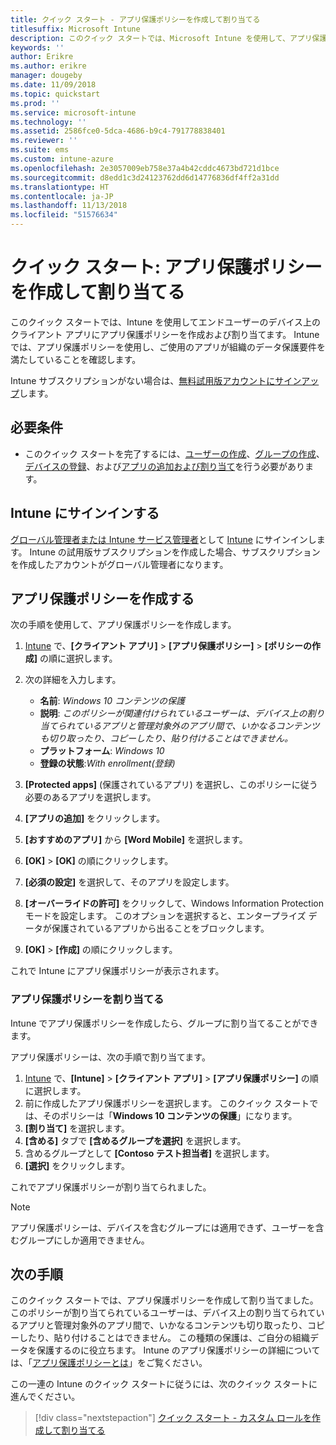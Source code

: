 ```yaml
---
title: クイック スタート - アプリ保護ポリシーを作成して割り当てる
titlesuffix: Microsoft Intune
description: このクイック スタートでは、Microsoft Intune を使用して、アプリ保護ポリシーを作成および割り当てます。
keywords: ''
author: Erikre
ms.author: erikre
manager: dougeby
ms.date: 11/09/2018
ms.topic: quickstart
ms.prod: ''
ms.service: microsoft-intune
ms.technology: ''
ms.assetid: 2586fce0-5dca-4686-b9c4-791778838401
ms.reviewer: ''
ms.suite: ems
ms.custom: intune-azure
ms.openlocfilehash: 2e3057009eb758e37a4b42cddc4673bd721d1bce
ms.sourcegitcommit: d8edd1c3d24123762dd6d14776836df4ff2a31dd
ms.translationtype: HT
ms.contentlocale: ja-JP
ms.lasthandoff: 11/13/2018
ms.locfileid: "51576634"
---
```

# <a name="quickstart-create-and-assign-an-app-protection-policy"></a>クイック スタート: アプリ保護ポリシーを作成して割り当てる

このクイック スタートでは、Intune を使用してエンドユーザーのデバイス上のクライアント アプリにアプリ保護ポリシーを作成および割り当てます。 Intune では、アプリ保護ポリシーを使用し、ご使用のアプリが組織のデータ保護要件を満たしていることを確認します。

Intune サブスクリプションがない場合は、[無料試用版アカウントにサインアップ](free-trial-sign-up.md)します。

## <a name="prerequisites"></a>必要条件

- このクイック スタートを完了するには、[ユーザーの作成](quickstart-create-user.md)、[グループの作成](quickstart-create-group.md)、[デバイスの登録](quickstart-setup-auto-enrollment.md)、および[アプリの追加および割り当て](quickstart-add-assign-app.md)を行う必要があります。

## <a name="sign-in-to-intune"></a>Intune にサインインする

[グローバル管理者または Intune サービス管理者](users-add.md#types-of-administrators)として [Intune](https://aka.ms/intuneportal) にサインインします。 Intune の試用版サブスクリプションを作成した場合、サブスクリプションを作成したアカウントがグローバル管理者になります。

## <a name="create-an-app-protection-policy"></a>アプリ保護ポリシーを作成する

次の手順を使用して、アプリ保護ポリシーを作成します。

1. [Intune](https://aka.ms/intuneportal) で、**[クライアント アプリ]** > **[アプリ保護ポリシー]** > **[ポリシーの作成]** の順に選択します。 
2. 次の詳細を入力します。 

    - **名前**: *Windows 10 コンテンツの保護*
    - **説明**: *このポリシーが関連付けられているユーザーは、デバイス上の割り当てられているアプリと管理対象外のアプリ間で、いかなるコンテンツも切り取ったり、コピーしたり、貼り付けることはできません。*
    - **プラットフォーム**: *Windows 10*
    - **登録の状態**:*With enrollment\(登録\)*

3. **[Protected apps]** \(保護されているアプリ\) を選択し、このポリシーに従う必要のあるアプリを選択します。
4. **[アプリの追加]** をクリックします。
5. **[おすすめのアプリ]** から **[Word Mobile]** を選択します。
5. **[OK]** > **[OK]** の順にクリックします。 
6. **[必須の設定]** を選択して、そのアプリを設定します。
7. **[オーバーライドの許可]** をクリックして、Windows Information Protection モードを設定します。 このオプションを選択すると、エンタープライズ データが保護されているアプリから出ることをブロックします。
8. **[OK]** > **[作成]** の順にクリックします。

これで Intune にアプリ保護ポリシーが表示されます。

### <a name="assign-the-app-protection-policy"></a>アプリ保護ポリシーを割り当てる

Intune でアプリ保護ポリシーを作成したら、グループに割り当てることができます。 

アプリ保護ポリシーは、次の手順で割り当てます。

1.  [Intune](https://aka.ms/intuneportal) で、**[Intune]** > **[クライアント アプリ]** > **[アプリ保護ポリシー]** の順に選択します。 
2.  前に作成したアプリ保護ポリシーを選択します。 このクイック スタートでは、そのポリシーは「**Windows 10 コンテンツの保護**」になります。
3.  **[割り当て]** を選択します。
4.  **[含める]** タブで **[含めるグループを選択]** を選択します。
5.  含めるグループとして **[Contoso テスト担当者]** を選択します。
6.  **[選択]** をクリックします。 

これでアプリ保護ポリシーが割り当てられました。

> [!NOTE]
> アプリ保護ポリシーは、デバイスを含むグループには適用できず、ユーザーを含むグループにしか適用できません。

## <a name="next-steps"></a>次の手順

このクイック スタートでは、アプリ保護ポリシーを作成して割り当てました。 このポリシーが割り当てられているユーザーは、デバイス上の割り当てられているアプリと管理対象外のアプリ間で、いかなるコンテンツも切り取ったり、コピーしたり、貼り付けることはできません。 この種類の保護は、ご自分の組織データを保護するのに役立ちます。 Intune のアプリ保護ポリシーの詳細については、「[アプリ保護ポリシーとは](app-protection-policy.md)」をご覧ください。

この一連の Intune のクイック スタートに従うには、次のクイック スタートに進んでください。

> [!div class="nextstepaction"]
> [クイック スタート - カスタム ロールを作成して割り当てる](quickstart-create-custom-role.md)
